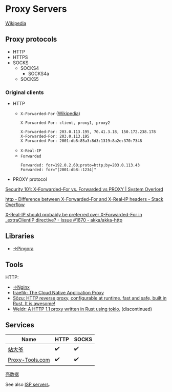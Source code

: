 # Proxy Servers
[Wikipedia](https://en.wikipedia.org/wiki/Proxy_server)

## Proxy protocols
- HTTP
- HTTPS
- SOCKS
  - SOCKS4
    - SOCKS4a
  - SOCKS5

### Original clients
- HTTP
  - `X-Forwarded-For` ([Wikipedia](https://en.wikipedia.org/wiki/X-Forwarded-For))
    ```http
    X-Forwarded-For: client, proxy1, proxy2
    ```
    ```http
    X-Forwarded-For: 203.0.113.195, 70.41.3.18, 150.172.238.178
    X-Forwarded-For: 203.0.113.195
    X-Forwarded-For: 2001:db8:85a3:8d3:1319:8a2e:370:7348
    ```
  - `X-Real-IP`
  - `Forwarded`
    ```http
    Forwarded: for=192.0.2.60;proto=http;by=203.0.113.43
    Forwarded: for="[2001:db8::1234]"
    ```

- PROXY protocol

[Security 101: X-Forwarded-For vs. Forwarded vs PROXY | System Overlord](https://systemoverlord.com/2020/03/25/security-101-x-forwarded-for-vs-forwarded-vs-proxy.html)

[http - Difference between X-Forwarded-For and X-Real-IP headers - Stack Overflow](https://stackoverflow.com/questions/72557636/difference-between-x-forwarded-for-and-x-real-ip-headers)

[X-Real-IP should probably be preferred over X-Forwarded-For in \_extraClientIP directive? - Issue #1670 - akka/akka-http](https://github.com/akka/akka-http/issues/1670)

## Libraries
- [→Pingora](Pingora.md)

## Tools
HTTP:
- [→Nginx](/Application/HTTP/Servers/Nginx/README.md)
- [traefik: The Cloud Native Application Proxy](https://github.com/traefik/traefik)
- [Sōzu: HTTP reverse proxy, configurable at runtime, fast and safe, built in Rust. It is awesome!](https://github.com/sozu-proxy/sozu)
- [Weldr: A HTTP 1.1 proxy written in Rust using tokio.](https://github.com/hjr3/weldr) (discontinued)

## Services
Name | HTTP | SOCKS
--- | --- | ---
[站大爷](https://www.zdaye.com/) | ✔️ | ✔️
[Proxy-Tools.com](https://cn.proxy-tools.com/) | ✔️ | ✔️
[亮数据](https://www.bright.cn/proxy-types)

See also [ISP servers](../Internet%20Service%20Providers.md#servers).